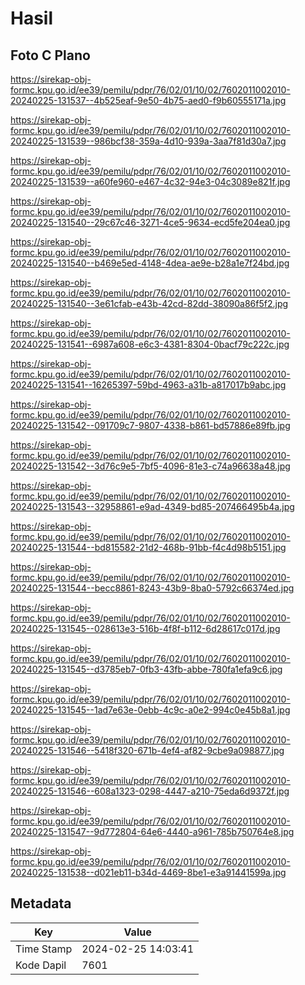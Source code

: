 # Hasil

## Foto C Plano

https://sirekap-obj-formc.kpu.go.id/ee39/pemilu/pdpr/76/02/01/10/02/7602011002010-20240225-131537--4b525eaf-9e50-4b75-aed0-f9b60555171a.jpg

https://sirekap-obj-formc.kpu.go.id/ee39/pemilu/pdpr/76/02/01/10/02/7602011002010-20240225-131539--986bcf38-359a-4d10-939a-3aa7f81d30a7.jpg

https://sirekap-obj-formc.kpu.go.id/ee39/pemilu/pdpr/76/02/01/10/02/7602011002010-20240225-131539--a60fe960-e467-4c32-94e3-04c3089e821f.jpg

https://sirekap-obj-formc.kpu.go.id/ee39/pemilu/pdpr/76/02/01/10/02/7602011002010-20240225-131540--29c67c46-3271-4ce5-9634-ecd5fe204ea0.jpg

https://sirekap-obj-formc.kpu.go.id/ee39/pemilu/pdpr/76/02/01/10/02/7602011002010-20240225-131540--b469e5ed-4148-4dea-ae9e-b28a1e7f24bd.jpg

https://sirekap-obj-formc.kpu.go.id/ee39/pemilu/pdpr/76/02/01/10/02/7602011002010-20240225-131540--3e61cfab-e43b-42cd-82dd-38090a86f5f2.jpg

https://sirekap-obj-formc.kpu.go.id/ee39/pemilu/pdpr/76/02/01/10/02/7602011002010-20240225-131541--6987a608-e6c3-4381-8304-0bacf79c222c.jpg

https://sirekap-obj-formc.kpu.go.id/ee39/pemilu/pdpr/76/02/01/10/02/7602011002010-20240225-131541--16265397-59bd-4963-a31b-a817017b9abc.jpg

https://sirekap-obj-formc.kpu.go.id/ee39/pemilu/pdpr/76/02/01/10/02/7602011002010-20240225-131542--091709c7-9807-4338-b861-bd57886e89fb.jpg

https://sirekap-obj-formc.kpu.go.id/ee39/pemilu/pdpr/76/02/01/10/02/7602011002010-20240225-131542--3d76c9e5-7bf5-4096-81e3-c74a96638a48.jpg

https://sirekap-obj-formc.kpu.go.id/ee39/pemilu/pdpr/76/02/01/10/02/7602011002010-20240225-131543--32958861-e9ad-4349-bd85-207466495b4a.jpg

https://sirekap-obj-formc.kpu.go.id/ee39/pemilu/pdpr/76/02/01/10/02/7602011002010-20240225-131544--bd815582-21d2-468b-91bb-f4c4d98b5151.jpg

https://sirekap-obj-formc.kpu.go.id/ee39/pemilu/pdpr/76/02/01/10/02/7602011002010-20240225-131544--becc8861-8243-43b9-8ba0-5792c66374ed.jpg

https://sirekap-obj-formc.kpu.go.id/ee39/pemilu/pdpr/76/02/01/10/02/7602011002010-20240225-131545--028613e3-516b-4f8f-b112-6d28617c017d.jpg

https://sirekap-obj-formc.kpu.go.id/ee39/pemilu/pdpr/76/02/01/10/02/7602011002010-20240225-131545--d3785eb7-0fb3-43fb-abbe-780fa1efa9c6.jpg

https://sirekap-obj-formc.kpu.go.id/ee39/pemilu/pdpr/76/02/01/10/02/7602011002010-20240225-131545--1ad7e63e-0ebb-4c9c-a0e2-994c0e45b8a1.jpg

https://sirekap-obj-formc.kpu.go.id/ee39/pemilu/pdpr/76/02/01/10/02/7602011002010-20240225-131546--5418f320-671b-4ef4-af82-9cbe9a098877.jpg

https://sirekap-obj-formc.kpu.go.id/ee39/pemilu/pdpr/76/02/01/10/02/7602011002010-20240225-131546--608a1323-0298-4447-a210-75eda6d9372f.jpg

https://sirekap-obj-formc.kpu.go.id/ee39/pemilu/pdpr/76/02/01/10/02/7602011002010-20240225-131547--9d772804-64e6-4440-a961-785b750764e8.jpg

https://sirekap-obj-formc.kpu.go.id/ee39/pemilu/pdpr/76/02/01/10/02/7602011002010-20240225-131538--d021eb11-b34d-4469-8be1-e3a91441599a.jpg


## Metadata

| Key        | Value               |
| ---------- | ------------------- |
| Time Stamp | 2024-02-25 14:03:41 |
| Kode Dapil | 7601                |



